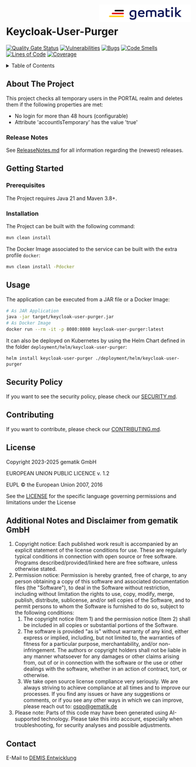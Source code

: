 <img align="right" width="250" height="47" src="media/Gematik_Logo_Flag.png"/> <br/> 

# Keycloak-User-Purger

[![Quality Gate Status](https://sonar.prod.ccs.gematik.solutions/api/project_badges/measure?project=de.gematik.demis%3Akeycloak-user-purger&metric=alert_status&token=sqb_d80c2c5ac7194ad3596961f8fab983d374cdea12)](https://sonar.prod.ccs.gematik.solutions/dashboard?id=de.gematik.demis%3Akeycloak-user-purger)
[![Vulnerabilities](https://sonar.prod.ccs.gematik.solutions/api/project_badges/measure?project=de.gematik.demis%3Akeycloak-user-purger&metric=vulnerabilities&token=sqb_d80c2c5ac7194ad3596961f8fab983d374cdea12)](https://sonar.prod.ccs.gematik.solutions/dashboard?id=de.gematik.demis%3Akeycloak-user-purger)
[![Bugs](https://sonar.prod.ccs.gematik.solutions/api/project_badges/measure?project=de.gematik.demis%3Akeycloak-user-purger&metric=bugs&token=sqb_d80c2c5ac7194ad3596961f8fab983d374cdea12)](https://sonar.prod.ccs.gematik.solutions/dashboard?id=de.gematik.demis%3Akeycloak-user-purger)
[![Code Smells](https://sonar.prod.ccs.gematik.solutions/api/project_badges/measure?project=de.gematik.demis%3Akeycloak-user-purger&metric=code_smells&token=sqb_d80c2c5ac7194ad3596961f8fab983d374cdea12)](https://sonar.prod.ccs.gematik.solutions/dashboard?id=de.gematik.demis%3Akeycloak-user-purger)
[![Lines of Code](https://sonar.prod.ccs.gematik.solutions/api/project_badges/measure?project=de.gematik.demis%3Akeycloak-user-purger&metric=ncloc&token=sqb_d80c2c5ac7194ad3596961f8fab983d374cdea12)](https://sonar.prod.ccs.gematik.solutions/dashboard?id=de.gematik.demis%3Akeycloak-user-purger)
[![Coverage](https://sonar.prod.ccs.gematik.solutions/api/project_badges/measure?project=de.gematik.demis%3Akeycloak-user-purger&metric=coverage&token=sqb_d80c2c5ac7194ad3596961f8fab983d374cdea12)](https://sonar.prod.ccs.gematik.solutions/dashboard?id=de.gematik.demis%3Akeycloak-user-purger)


<details>
  <summary>Table of Contents</summary>
  <ol>
    <li>
      <a href="#about-the-project">About The Project</a>
      <ul>
        <li><a href="#release-notes">Release Notes</a></li>
      </ul>
    </li>
    <li>
      <a href="#getting-started">Getting Started</a>
      <ul>
        <li><a href="#prerequisites">Prerequisites</a></li>
        <li><a href="#installation">Installation</a></li>
      </ul>
    </li>
    <li><a href="#security-policy">Security Policy</a></li>
    <li><a href="#contributing">Contributing</a></li>
    <li><a href="#license">License</a></li>
    <li><a href="#contact">Contact</a></li>
  </ol>
</details>

## About The Project
This project checks all temporary users in the PORTAL realm and deletes them if the following properties are met:
- No login for more than 48 hours (configurable)
- Attribute 'accountIsTemporary' has the value 'true'

### Release Notes

See [ReleaseNotes.md](./ReleaseNotes.md) for all information regarding the (newest) releases.

## Getting Started

### Prerequisites

The Project requires Java 21 and Maven 3.8+.

### Installation

The Project can be built with the following command:

```sh
mvn clean install
```

The Docker Image associated to the service can be built with the extra profile `docker`:

```sh
mvn clean install -Pdocker
```

## Usage

The application can be executed from a JAR file or a Docker Image:

```sh
# As JAR Application
java -jar target/keycloak-user-purger.jar
# As Docker Image
docker run --rm -it -p 8080:8080 keycloak-user-purger:latest
```

It can also be deployed on Kubernetes by using the Helm Chart defined in the folder `deployment/helm/keycloak-user-purger`:

```ssh
helm install keycloak-user-purger ./deployment/helm/keycloak-user-purger
```

## Security Policy
If you want to see the security policy, please check our [SECURITY.md](.github/SECURITY.md).

## Contributing
If you want to contribute, please check our [CONTRIBUTING.md](.github/CONTRIBUTING.md).

## License
Copyright 2023-2025 gematik GmbH

EUROPEAN UNION PUBLIC LICENCE v. 1.2

EUPL © the European Union 2007, 2016

See the [LICENSE](./LICENSE.md) for the specific language governing permissions and limitations under the License

## Additional Notes and Disclaimer from gematik GmbH

1. Copyright notice: Each published work result is accompanied by an explicit statement of the license conditions for use. These are regularly typical conditions in connection with open source or free software. Programs described/provided/linked here are free software, unless otherwise stated.
2. Permission notice: Permission is hereby granted, free of charge, to any person obtaining a copy of this software and associated documentation files (the "Software"), to deal in the Software without restriction, including without limitation the rights to use, copy, modify, merge, publish, distribute, sublicense, and/or sell copies of the Software, and to permit persons to whom the Software is furnished to do so, subject to the following conditions:
    1. The copyright notice (Item 1) and the permission notice (Item 2) shall be included in all copies or substantial portions of the Software.
    2. The software is provided "as is" without warranty of any kind, either express or implied, including, but not limited to, the warranties of fitness for a particular purpose, merchantability, and/or non-infringement. The authors or copyright holders shall not be liable in any manner whatsoever for any damages or other claims arising from, out of or in connection with the software or the use or other dealings with the software, whether in an action of contract, tort, or otherwise.
    3. We take open source license compliance very seriously. We are always striving to achieve compliance at all times and to improve our processes. If you find any issues or have any suggestions or comments, or if you see any other ways in which we can improve, please reach out to: ospo@gematik.de
3. Please note: Parts of this code may have been generated using AI-supported technology. Please take this into account, especially when troubleshooting, for security analyses and possible adjustments.

## Contact
E-Mail to [DEMIS Entwicklung](mailto:demis-entwicklung@gematik.de?subject=[GitHub]%20Keycloak-User-Purger)